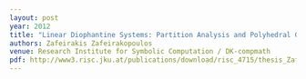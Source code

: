 ```yaml
---
layout: post
year: 2012
title: "Linear Diophantine Systems: Partition Analysis and Polyhedral Geometry"
authors: Zafeirakis Zafeirakopoulos
venue: Research Institute for Symbolic Computation / DK-compmath
pdf: http://www3.risc.jku.at/publications/download/risc_4715/thesis_Zafeirakopoulos.pdf
---
```

